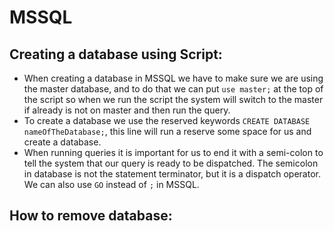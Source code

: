 # MSSQL

## Creating a database using Script:
- When creating a database in MSSQL we have to make sure we are using the master database, and to do that we can put `use master;` at the top of the script so when we run the script the system will switch to the master if already is not on master and then run the query.
- To create a database we use the reserved keywords `CREATE DATABASE nameOfTheDatabase;`, this line will run a reserve some space for us and create a database.
- When running queries it is important for us to end it with a semi-colon to tell the system that our query is ready to be dispatched. The semicolon in database is not the statement terminator, but it is a dispatch operator. We can also use `GO` instead of `;` in MSSQL.

## How to remove database: